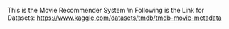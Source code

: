 This is the Movie Recommender System \n
Following is the Link for Datasets:
https://www.kaggle.com/datasets/tmdb/tmdb-movie-metadata

